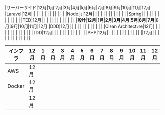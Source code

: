 |サーバーサイド|12月|1月|2月|3月|4月|5月|6月|7月|8月|9月|10月|11月|12月
|Laravel|12月|   |   |   |   |   |   |   |   |   |   |   |   |
|Node.js|12月|   |   |   |   |   |   |   |   |   |   |   |   |
|Spring|   |   |   |   |   |   |   |   |   |   |   |   |
|TDD|12月|   |   |   |   |   |   |   |   |   |   |   |   |
|**設計**|**12月**|**1月**|**2月**|**3月**|**4月**|**5月**|**6月**|**7月**|8月|9月|10月|11月|12月
|DDD|12月|   |   |   |   |   |   |   |   |   |   |   |   |
|Clean Architecture|12月|   |   |   |   |   |   |   |   |   |   |   |   |
|TDD|12月|   |   |   |   |   |   |   |   |   |   |   |   |
|PHP|12月|   |   |   |   |   |   |   |   |   |   |   |   |
||12月|   |   |   |   |   |   |   |   |   |   |   |   |

|インフラ|12月|1月|2月|3月|4月|5月|6月|7月|8月|9月|10月|11月|12月
|---|---|---|---|---|---|---|---|---|---|---|---|---|---|
|AWS|12月|   |   |   |   |   |   |   |   |   |   |   |   |
|Docker|12月|   |   |   |   |   |   |   |   |   |   |   |   |
||12月|   |   |   |   |   |   |   |   |   |   |   |   |
